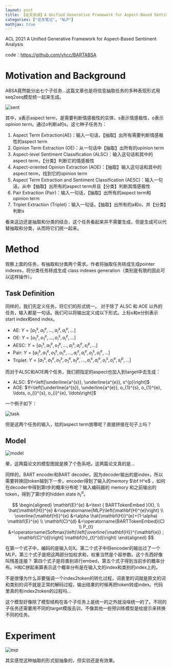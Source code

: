 ```yaml
---
layout: post
title: 【论文阅读】A Unified Generative Framework for Aspect-Based Sentiment Analysis
categories: ["论文笔记", "NLP"]
mathjax: true
---
```


ACL 2021 A Unified Generative Framework for Aspect-Based Sentiment Analysis

code：https://github.com/yhcc/BARTABSA

# Motivation and Background

ABSA竟然能分出七个子任务...这篇文章也是将信息抽取任务的多种表现形式用seq2seq模型统一起来生成。

![sent](/images/blog/sent_subtask.png)

其中，a表示aspect term，是需要判断情感极性的实体，s表示情感极性，o表示opinion term。通过o判断a的s。这七种子任务为：


1. Aspect Term Extraction(AE)：输入一句话，【抽取】出所有需要判断情感极性的aspect term
2. Opinion Term Extraction (OE)：从一句话中【抽取】出所有的opinion term
3. Aspect-level Sentiment Classification (ALSC)：输入这句话和其中的aspect term，【分类】判断它的情感极性
4. Aspect-oriented Opinion Extraction (AOE)：【抽取】输入这句话和其中的aspect term，找到它的opinion term
5. Aspect Term Extraction and Sentiment Classification (AESC)：输入一句话，从中【抽取】出所有的aspect term并且【分类】判断其情感极性
6. Pair Extraction (Pair)：输入一句话，【抽取】出所有的aspect term和opinion term
7. Triplet Extraction (Triplet)：输入一句话，【抽取】出所有的a和o，并【分类】判断s

看来这边还是抽取和分类的结合，这个任务看起来并不需要生成，但是生成可以代替抽取和分类，从而将它们统一起来。


# Method

观察上面的任务，有抽取和分类两个需求。作者将抽取任务转成生成pointer indexes，将分类任务转成生成 class indexes generation（类别是有限的因此可以这样操作）。

## Task Definition

同样的，我们先定义任务，将它们的形式统一。
对于除了 ALSC 和 AOE 以外的任务，输入都是一句话。我们可以将输出定义成以下形式。上标s和e分别表示start index和end index。
+ AE: $Y=[a_1^s, a_1^e, ..., a_i^s, a_i^e, ...]$
+ OE: $Y=[o_1^s, o_1^e, ..., o_i^s, o_i^e, ...]$
+ AESC: $Y=\left[a_{1}^{s}, a_{1}^{e}, s_{1}^{p}, \ldots, a_{i}^{s}, a_{i}^{e}, s_{i}^{p}, \ldots\right]$
+ Pair: $Y=\left[a_{1}^{s}, a_{1}^{e}, o_{1}^{s}, o_{1}^{e}, \ldots, a_{i}^{s}, a_{i}^{e}, o_{i}^{s}, o_{i}^{e}, \ldots\right]$
+ Triplet: $Y=\left[a_{1}^{s}, a_{1}^{e}, o_{1}^{s}, o_{1}^{e}, s_{1}^{p}, \ldots, a_{i}^{s}, a_{i}^{e}, o_{i}^{s}, o_i^e, s_i^p, \ldots\right]$

而对于ALSC和AOE两个任务，我们把指定的aspect也加入到target中去生成：
+ ALSC: $Y=\left[\underline{a^{s}}, \underline{a^{e}}, s^{p}\right]$
+ AOE: $Y=\left[\underline{a^{s}}, \underline{a^{e}}, o_{1}^{s}, o_{1}^{e}, \ldots, o_{i}^{s}, o_{i}^{e}, \ldots\right]$

一个例子如下：

![task](/images/blog/sent_example.png)

但是这两个任务的输入，给的aspect term放哪呢？直接拼接在句子上吗？

## Model

![model](/images/blog/sent_model.png)

晕，这两篇论文的模型图就是换了个色系吧。这两篇论文真的是...

同样的，BART encoder和BART decoder。因为decoder输出的是index，所以需要转换回token输到下一步。encoder得到了输入的memory $\bf H^e$ ，如何在decoder中得到第t步的概率分布呢？输入编码器的 memory 和之前输出的token，得到了第t步的hidden state $h_t^d$。

$$
\begin{aligned}
\mathbf{E}^{e} &=\text { BARTTokenEmbed }(X), \\
\hat{\mathbf{H}}^{e} &=\operatorname{MLP}\left(\mathbf{H}^{e}\right) \\
\overline{\mathbf{H}}^{e} &=\alpha \hat{\mathbf{H}}^{e}+(1-\alpha) \mathbf{E}^{e} \\
\mathbf{C}^{d} &=\operatorname{BARTTokenEmbed}(C) \\
P_{t} &=\operatorname{Softmax}\left(\left[\overline{\mathbf{H}}^{\mathbf{e}} ; \mathbf{C}^{d}\right] \mathbf{h}_{t}^{d}\right)
\end{aligned}
$$

在第一个式子中，编码的是输入句X。第二个式子中将encoder的输出过了一个MLP。第三个式子是把这两部分加权求和，权重当然是个超参数。这个东西好像叫残差连接？
第四个式子是将类别进行embed，第五个式子得到当前步的概率分布。H和C拼起来算表示这个概率分布是在输入文的index和类别的index上的。

不是很懂为什么非要强调一个index2token的转化过程，词表里的词就是原文的词和类别的词不就是正常的解码过程，输出结果的时候再把token转成index。代码里真的有index2token的过程吗...

这个模型好像除了模型结构在各个子任务上是统一的之外就没啥统一的了。不同的子任务还需要用不同的target模版去训，不像其他一些预训练模型是给提示来转换不同的任务。

# Experiment


![exp](/images/blog/sent_exp.png)

其实感觉这种抽取的形式挺抽象的，但实验还是有效果。